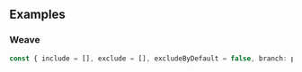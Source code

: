 
## Examples

### Weave

```typescript
const { include = [], exclude = [], excludeByDefault = false, branch: providedBranch } = inclusion.options || {};
```
